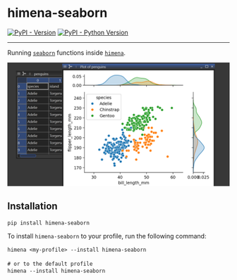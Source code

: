 # himena-seaborn

[![PyPI - Version](https://img.shields.io/pypi/v/himena-seaborn.svg)](https://pypi.org/project/himena-seaborn)
[![PyPI - Python Version](https://img.shields.io/pypi/pyversions/himena-seaborn.svg)](https://pypi.org/project/himena-seaborn)

-----

Running [`seaborn`](https://github.com/mwaskom/seaborn) functions inside [`himena`](https://github.com/hanjinliu/himena).

![](images/window.png)

## Installation

```console
pip install himena-seaborn
```

To install `himena-seaborn` to your profile, run the following command:

```console
himena <my-profile> --install himena-seaborn

# or to the default profile
himena --install himena-seaborn
```
